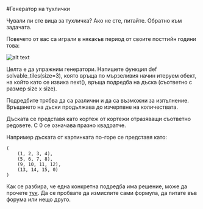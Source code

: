 #Генератор на тухлички

Чували ли сте вица за тухличка? Ако не сте, питайте. Обратно към задачата.

Повечето от вас са играли в някакъв период от своите посттийн години това:

![alt text](http://cdn8.staztic.com/app/a/4255/4255252/slide-number-number-puzzle-1-0-s-307x512.jpg)

Целта е да упражним генератори. Напишете функция def solvable_tiles(size=3), която връща по мързеливия начин итеруем обект, на който като се извика next(), връща подредба на дъска (съответно с размер size x size).

Подредбите трябва да са различни и да са възможни за изпълнение. Връщането на дъски продължава до изчерпвне на количествата.

Дъската се представя като кортеж от кортежи отразяващи съответно редовете. С 0 се означава празно квадратче.

Например дъската от картинката по-горе се представя като:
```
(
    (1, 2, 3, 4),
    (5, 6, 7, 8),
    (9, 10, 11, 12),
    (13, 14, 15, 0)
)
```

Как се разбира, че една конкретна подредба има решение, може да прочете [тук](https://www.cs.bham.ac.uk/~mdr/teaching/modules04/java2/TilesSolvability.html). Да се пробвате да измислите сами формула, да питате във форума или нещо друго.
